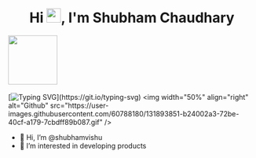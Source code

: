 <h4 align="center"> 
  
<h1 align="center">Hi <img src="https://github.com/TheDudeThatCode/TheDudeThatCode/blob/master/Assets/Hi.gif" width="29px"/>, I'm Shubham Chaudhary </h1>
 
 
<img src="https://github.com/raghavk16/raghavk16/blob/master/octo.gif" width="100px" height="100px"></img> <br><br>
[![Typing SVG](http://readme-typing-svg.herokuapp.com?color=F71E11&lines=Just+a+codderrr%2C+love+to+do+DevREL...)](https://git.io/typing-svg)
  <img width="50%" align="right" alt="Github" src="https://user-images.githubusercontent.com/60788180/131893851-b24002a3-72be-40cf-a179-7cbdff89b087.gif" />

- 👋 Hi, I’m @shubhamvishu
- 👀 I’m interested in developing products

<!---
shubhamvishu/shubhamvishu is a ✨ special ✨ repository because its `README.md` (this file) appears on your GitHub profile.
You can click the Preview link to take a look at your changes.
--->
